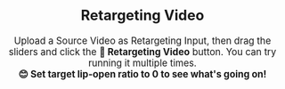 <br>
<div style="display: flex; justify-content: center; align-items: center; text-align: center; font-size: 1.2em;">
  <div>
    <h2>Retargeting Video</h2>
    <p>Upload a Source Video as Retargeting Input, then drag the sliders and click the <strong>🍄 Retargeting Video</strong> button. You can try running it multiple times.
    <br>
    <strong>😊 Set target lip-open ratio to 0 to see what's going on!</strong></p>
  </div>
</div>
